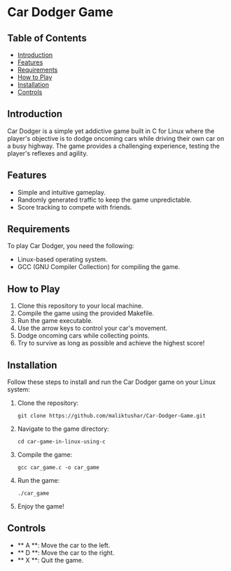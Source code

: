 # Car Dodger Game

## Table of Contents
- [Introduction](#introduction)
- [Features](#features)
- [Requirements](#requirements)
- [How to Play](#how-to-play)
- [Installation](#installation)
- [Controls](#controls)


## Introduction
Car Dodger is a simple yet addictive game built in C for Linux where the player's objective is to dodge oncoming cars while driving their own car on a busy highway. The game provides a challenging experience, testing the player's reflexes and agility.


## Features
- Simple and intuitive gameplay.
- Randomly generated traffic to keep the game unpredictable.
- Score tracking to compete with friends.

## Requirements
To play Car Dodger, you need the following:
- Linux-based operating system.
- GCC (GNU Compiler Collection) for compiling the game.

## How to Play
1. Clone this repository to your local machine.
2. Compile the game using the provided Makefile.
3. Run the game executable.
4. Use the arrow keys to control your car's movement.
5. Dodge oncoming cars while collecting points.
6. Try to survive as long as possible and achieve the highest score!

## Installation
Follow these steps to install and run the Car Dodger game on your Linux system:

1. Clone the repository:
   ```
   git clone https://github.com/maliktushar/Car-Dodger-Game.git
   ```

2. Navigate to the game directory:
   ```
   cd car-game-in-linux-using-c
   ```

3. Compile the game:
   ```
   gcc car_game.c -o car_game
   ```

4. Run the game:
   ```
   ./car_game
   ```

5. Enjoy the game!

## Controls
- ** A **: Move the car to the left.
- ** D **: Move the car to the right.
- ** X **: Quit the game.

